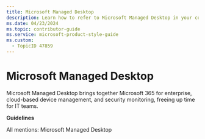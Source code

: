 ```yaml
---
title: Microsoft Managed Desktop
description: Learn how to refer to Microsoft Managed Desktop in your content.
ms.date: 04/23/2024
ms.topic: contributor-guide
ms.service: microsoft-product-style-guide
ms.custom:
  - TopicID 47859
---
```



# Microsoft Managed Desktop

Microsoft Managed Desktop brings together Microsoft 365 for enterprise, cloud-based device management, and security monitoring, freeing up time for IT teams.

**Guidelines**

All mentions: Microsoft Managed Desktop